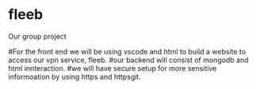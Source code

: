 # fleeb
Our group project


#For the front end we will be using vscode and html to build a website to access our vpn service, fleeb.
#our backend will consist of mongodb and html innteraction.
#we will have secure setup for more sensitive informoation by using https and httpsgit.
